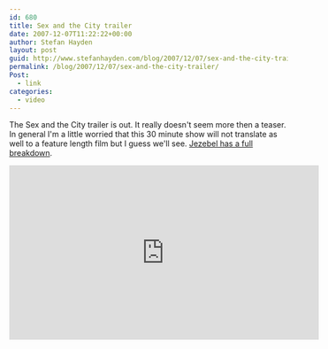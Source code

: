 ```yaml
---
id: 680
title: Sex and the City trailer
date: 2007-12-07T11:22:22+00:00
author: Stefan Hayden
layout: post
guid: http://www.stefanhayden.com/blog/2007/12/07/sex-and-the-city-trailer/
permalink: /blog/2007/12/07/sex-and-the-city-trailer/
Post:
  - link
categories:
  - video
---
```

 <p>The Sex and the City trailer is out. It really doesn't seem more then a teaser. In general I'm a little worried that this 30 minute show will not translate as well to a feature length film but I guess we'll see. <a href="http://jezebel.com/gossip/clips/omg-its-the-sex-and-the-city-movie-trailer-331090.php">Jezebel has a full breakdown</a>.</p>
<iframe width="560" height="315" src="https://www.youtube.com/embed/9qAVEHoKE9M" title="YouTube video player" frameborder="0" allow="accelerometer; autoplay; clipboard-write; encrypted-media; gyroscope; picture-in-picture" allowfullscreen></iframe>